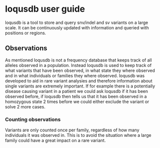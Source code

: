 # loqusdb user guide

loqusdb is a tool to store and query snv/indel and sv variants on a large scale. 
It can be continuously updated with information and queried with positions or regions.

## Observations

As mentioned loqusdb is not a frequency database that keeps track of all alleles observed in a population. 
Instead loqusdb is used to keep track of what variants that have been observed, in what state they 
where observed and in what individuals or families they where observed. 
loqusdb was developed to aid in rare variant analysies and therefore information about single variants 
are extremely important. If for example there is a potentially disease causing variant in a patient 
we could ask loqusdb if it has been observed before, if loqusdb then tells us that it has been observed in a 
homozygous state 2 times before we could either exclude the variant or solve 2 more cases.

### Counting observations

Variants are only counted once per family, regardless of how many individuals it was observed in. 
This is to avoid the situation where a large family could have a great impact on a rare variant.